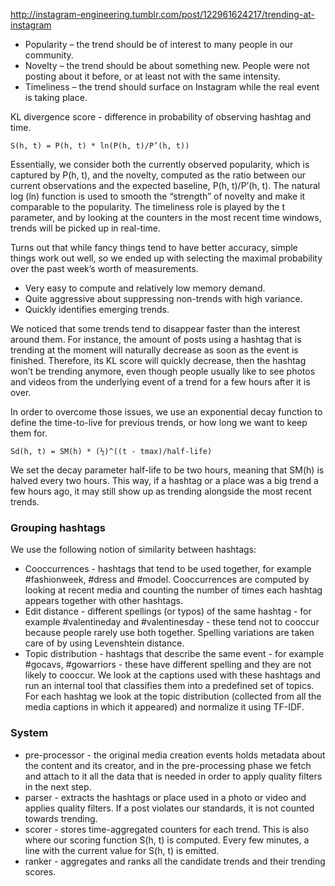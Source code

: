 http://instagram-engineering.tumblr.com/post/122961624217/trending-at-instagram

* Popularity – the trend should be of interest to many people in our community.
* Novelty – the trend should be about something new. People were not posting about it before, or at least not with the same intensity.
* Timeliness – the trend should surface on Instagram while the real event is taking place.

KL divergence score - difference in probability of observing hashtag and time.
```
S(h, t) = P(h, t) * ln(P(h, t)/P’(h, t))
```
Essentially, we consider both the currently observed popularity, which is captured by P(h, t), and the novelty, computed as the ratio between our current observations and the expected baseline, P(h, t)/P’(h, t). The natural log (ln) function is used to smooth the “strength” of novelty and make it comparable to the popularity. The timeliness role is played by the t parameter, and by looking at the counters in the most recent time windows, trends will be picked up in real-time.

Turns out that while fancy things tend to have better accuracy, simple things work out well, so we ended up with selecting the maximal probability over the past week’s worth of measurements. 
* Very easy to compute and relatively low memory demand.
* Quite aggressive about suppressing non-trends with high variance.
* Quickly identifies emerging trends.

We noticed that some trends tend to disappear faster than the interest around them. For instance, the amount of posts using a hashtag that is trending at the moment will naturally decrease as soon as the event is finished. Therefore, its KL score will quickly decrease, then the hashtag won’t be trending anymore, even though people usually like to see photos and videos from the underlying event of a trend for a few hours after it is over.

In order to overcome those issues, we use an exponential decay function to define the time-to-live for previous trends, or how long we want to keep them for.
```
Sd(h, t) = SM(h) * (½)^((t - tmax)/half-life)
```
We set the decay parameter half-life to be two hours, meaning that SM(h) is halved every two hours. This way, if a hashtag or a place was a big trend a few hours ago, it may still show up as trending alongside the most recent trends.

### Grouping hashtags

We use the following notion of similarity between hashtags:

* Cooccurrences - hashtags that tend to be used together, for example #fashionweek, #dress and #model. Cooccurrences are computed by looking at recent media and counting the number of times each hashtag appears together with other hashtags.
* Edit distance - different spellings (or typos) of the same hashtag - for example #valentineday and #valentinesday - these tend not to cooccur because people rarely use both together. Spelling variations are taken care of by using Levenshtein distance.
* Topic distribution - hashtags that describe the same event - for example #gocavs, #gowarriors - these have different spelling and they are not likely to cooccur. We look at the captions used with these hashtags and run an internal tool that classifies them into a predefined set of topics. For each hashtag we look at the topic distribution (collected from all the media captions in which it appeared) and normalize it using TF-IDF.

### System

* pre-processor - the original media creation events holds metadata about the content and its creator, and in the pre-processing phase we fetch and attach to it all the data that is needed in order to apply quality filters in the next step.
* parser - extracts the hashtags or place used in a photo or video and applies quality filters. If a post violates our standards, it is not counted towards trending.
* scorer - stores time-aggregated counters for each trend. This is also where our scoring function S(h, t) is computed. Every few minutes, a line with the current value for S(h, t) is emitted.
* ranker - aggregates and ranks all the candidate trends and their trending scores.
